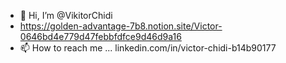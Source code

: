 - 👋 Hi, I’m @VikitorChidi
- https://golden-advantage-7b8.notion.site/Victor-0646bd4e779d47febbfdfce9d46d9a16
- 📫 How to reach me ... linkedin.com/in/victor-chidi-b14b90177 

<!---
VikitorChidi/VikitorChidi is a ✨ special ✨ repository because its `README.md` (this file) appears on your GitHub profile.
You can click the Preview link to take a look at your changes.
--->
